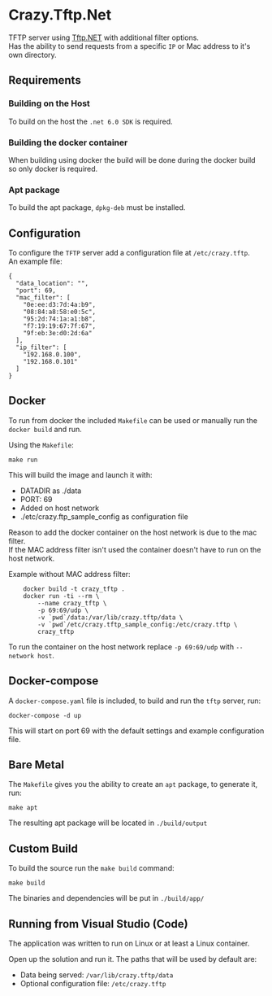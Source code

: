 # Crazy.Tftp.Net

TFTP server using [Tftp.NET](https://github.com/Callisto82/tftp.net) with additional filter options.  
Has the ability to send requests from a specific `IP` or Mac address to it's own directory.  

## Requirements

### Building on the Host

To build on the host the `.net 6.0 SDK` is required.  

### Building the docker container

When building using docker the build will be done during the docker build so only docker is required.

### Apt package

To build the apt package, `dpkg-deb` must be installed.

## Configuration

To configure the `TFTP` server add a configuration file at `/etc/crazy.tftp`.  
An example file:

```text
{
  "data_location": "",
  "port": 69,
  "mac_filter": [
    "0e:ee:d3:7d:4a:b9",
    "08:84:a8:58:e0:5c",
    "95:2d:74:1a:a1:b8",
    "f7:19:19:67:7f:67",
    "9f:eb:3e:d0:2d:6a"
  ],
  "ip_filter": [
    "192.168.0.100",
    "192.168.0.101"
  ]
}
```

## Docker

To run from docker the included `Makefile` can be used or manually run the `docker build` and run.  

Using the `Makefile`:

```console
make run
```

This will build the image and launch it with:

- DATADIR as ./data
- PORT: 69
- Added on host network
- ./etc/crazy.ftp_sample_config as configuration file

Reason to add the docker container on the host network is due to the mac filter.  
If the MAC address filter isn't used the container doesn't have to run on the host network.  

Example without MAC address filter:

```console
    docker build -t crazy_tftp .
    docker run -ti --rm \
        --name crazy_tftp \
        -p 69:69/udp \
        -v `pwd`/data:/var/lib/crazy.tftp/data \
        -v `pwd`/etc/crazy.tftp_sample_config:/etc/crazy.tftp \
        crazy_tftp
```

To run the container on the host network replace `-p 69:69/udp` with `--network host`.

## Docker-compose

A `docker-compose.yaml` file is included, to build and run the `tftp` server, run:

```console
docker-compose -d up
```

This will start on port 69 with the default settings and example configuration file.

## Bare Metal

The `Makefile` gives you the ability to create an `apt` package, to generate it, run:

```console
make apt
```

The resulting apt package will be located in `./build/output`

## Custom Build

To build the source run the `make build` command:

```console
make build
```

The binaries and dependencies will be put in `./build/app/`

## Running from Visual Studio (Code)

The application was written to run on Linux or at least a Linux container.  

Open up the solution and run it.
The paths that will be used by default are:

- Data being served: `/var/lib/crazy.tftp/data`
- Optional configuration file: `/etc/crazy.tftp`
